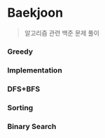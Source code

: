 # Baekjoon

> 알고리즘 관련 백준 문제 풀이

### Greedy

### Implementation

### DFS+BFS

### Sorting

### Binary Search
